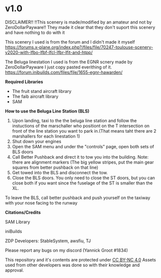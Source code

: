 # v1.0
DISCLAIMER!!
!!This scenery is made/modified by an amateur and not by ZeroDollarPayware!!
They made it clear that they don't suport this scenery and have nothing to do with it

This scenery I used is from the forum and I didn't made it myself
https://forums.x-plane.org/index.php?/files/file/70247-toulouse-scenery-v2020-with-lfbo-lfbf-lfcl-lfbr-lfit-and-htpp/

The Beluga linestation I used is from the EGNR scnery made by ZeroDollarPayware I just copy pasted everithing of it.
https://forum.inibuilds.com/files/file/1655-egnr-hawarden/

**Required Libraries**
* The fruit stand aircraft library
* The faib aircraft library
* SAM

**How to use the Beluga Line Station (BLS)**
1. Upon landing, taxi to the the beluga line station and follow the instuctions of the marschaller who positiont on the T intersection on front of the line station you want to park in.(That means taht there are 2 marshallers for each linestation 1) 
2. Shut down your engines
3. Open the SAM menu and under the "controls" page, open both sets of BLS doors
4. Call Better Pushback and direct it to tow you into the building. Note: there are alignment markers (The big yellow stripes, put the main gear squares from better pushback on that line)
5. Get towed into the BLS and disconnect the tow. 
6. Close the BLS doors. You only need to close the ST doors, but you can close both if you want since the fuselage of the ST is smaller than the XL. 

To leave the BLS, call better pushback and push yourself on the taxiway with your nose facing to the runway

**Citations/Credits**

SAM Library

iniBuilds

ZDP Developers: StableSystem, awsfiu, TJ

Please report any bugs on my discord (Yannick Groot #1834)

This repository and it's contents are protected under [CC BY-NC 4.0](https://creativecommons.org/licenses/by-nc/4.0/)
Assets used from other developers was done so with their knowledge and approval. 
